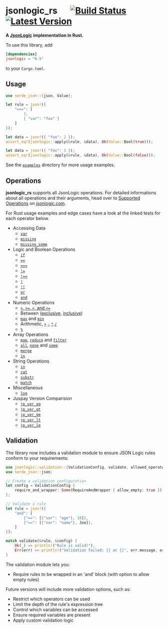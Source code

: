 # jsonlogic_rs &emsp; [![Build Status]][github] [![Latest Version]][crates.io]

[Build Status]: https://github.com/marvindv/jsonlogic_rs/workflows/build/badge.svg?branch=master
[github]: https://github.com/marvindv/jsonlogic_rs
[Latest Version]: https://img.shields.io/crates/v/jsonlogic.svg
[crates.io]: https://crates.io/crates/jsonlogic

**A [JsonLogic](http://jsonlogic.com/) implementation in Rust.**

To use this library, add

```toml
[dependencies]
jsonlogic = "0.5"
```

to your `Cargo.toml`.

## Usage

```rust
use serde_json::{json, Value};

let rule = json!({
    "===": [
        2,
        { "var": "foo" }
    ]
});

let data = json!({ "foo": 2 });
assert_eq!(jsonlogic::apply(&rule, &data), Ok(Value::Bool(true)));

let data = json!({ "foo": 3 });
assert_eq!(jsonlogic::apply(&rule, &data), Ok(Value::Bool(false)));
```

See the [`examples`](https://github.com/marvindv/jsonlogic_rs/tree/master/examples) directory for more usage examples.

## Operations

**jsonlogic_rs** supports all JsonLogic operations. For detailed informations about all operations and their arguments, head over to [Supported Operations](http://jsonlogic.com/operations.html) on
[jsonlogic.com](http://jsonlogic.com/).

For Rust usage examples and edge cases have a look at the linked tests for each operator below.

* Accessing Data
    - [`var`](https://github.com/marvindv/jsonlogic_rs/blob/master/tests/data_access.rs#L4)
    - [`missing`](https://github.com/marvindv/jsonlogic_rs/blob/master/tests/data_access.rs#L89)
    - [`missing_some`](https://github.com/marvindv/jsonlogic_rs/blob/master/tests/data_access.rs#L117)
* Logic and Boolean Operations
    - [`if`](https://github.com/marvindv/jsonlogic_rs/blob/master/tests/logic_and_boolean.rs#L4)
    - [`==`](https://github.com/marvindv/jsonlogic_rs/blob/master/tests/logic_and_boolean.rs#L20)
    - [`===`](https://github.com/marvindv/jsonlogic_rs/blob/master/tests/logic_and_boolean.rs#L76)
    - [`!=`](https://github.com/marvindv/jsonlogic_rs/blob/master/tests/logic_and_boolean.rs#L128)
    - [`!==`](https://github.com/marvindv/jsonlogic_rs/blob/master/tests/logic_and_boolean.rs#L190)
    - [`!`](https://github.com/marvindv/jsonlogic_rs/blob/master/tests/logic_and_boolean.rs#L249)
    - [`!!`](https://github.com/marvindv/jsonlogic_rs/blob/master/tests/logic_and_boolean.rs#L272)
    - [`or`](https://github.com/marvindv/jsonlogic_rs/blob/master/tests/logic_and_boolean.rs#L294)
    - [`and`](https://github.com/marvindv/jsonlogic_rs/blob/master/tests/logic_and_boolean.rs#L383)
* Numeric Operations
    - [`>`, `>=`, `<`, and `<=`](https://github.com/marvindv/jsonlogic_rs/blob/master/tests/numeric.rs#L5)
    - Between ([exclusive](https://github.com/marvindv/jsonlogic_rs/blob/master/tests/numeric.rs#L25), [inclusive](https://github.com/marvindv/jsonlogic_rs/blob/master/tests/numeric.rs#L41))
    - [`max`](https://github.com/marvindv/jsonlogic_rs/blob/master/tests/numeric.rs#L62) and [`min`](https://github.com/marvindv/jsonlogic_rs/blob/master/tests/numeric.rs#L57)
    - Arithmetic, [`+`](https://github.com/marvindv/jsonlogic_rs/blob/master/tests/numeric.rs#L74) [`-`](https://github.com/marvindv/jsonlogic_rs/blob/master/tests/numeric.rs#L84) [`*`](https://github.com/marvindv/jsonlogic_rs/blob/master/tests/numeric.rs#L91) [`/`](https://github.com/marvindv/jsonlogic_rs/blob/master/tests/numeric.rs#L104)
    - [`%`](https://github.com/marvindv/jsonlogic_rs/blob/master/tests/numeric.rs#L118)
* Array Operations
    - [`map`](https://github.com/marvindv/jsonlogic_rs/blob/master/tests/array.rs#L52), [`reduce`](https://github.com/marvindv/jsonlogic_rs/blob/master/tests/array.rs#L94) and [`filter`](https://github.com/marvindv/jsonlogic_rs/blob/master/tests/array.rs#L69)
    - [`all`](https://github.com/marvindv/jsonlogic_rs/blob/master/tests/array.rs#L134), [`none`](https://github.com/marvindv/jsonlogic_rs/blob/master/tests/array.rs#L237) and [`some`](https://github.com/marvindv/jsonlogic_rs/blob/master/tests/array.rs#L179)
    - [`merge`](https://github.com/marvindv/jsonlogic_rs/blob/master/tests/array.rs#L5)
    - [`in`](https://github.com/marvindv/jsonlogic_rs/blob/master/tests/array.rs#L41)
* String Operations
    - [`in`](https://github.com/marvindv/jsonlogic_rs/blob/master/tests/string.rs#L4)
    - [`cat`](https://github.com/marvindv/jsonlogic_rs/blob/master/tests/string.rs#L18)
    - [`substr`](https://github.com/marvindv/jsonlogic_rs/blob/master/tests/string.rs#L35)
    - [`match`](https://github.com/juspay/jsonlogic_rs/blob/master/tests/string.rs#L56)
* Miscellaneous
    - [`log`](https://github.com/marvindv/jsonlogic_rs/blob/master/tests/misc.rs#L5)
* Juspay Version Comparision
    - [`jp_ver_eq`](https://github.com/juspay/jsonlogic_rs/blob/master/tests/jp_version.rs#L4)
    - [`jp_ver_gt`](https://github.com/juspay/jsonlogic_rs/blob/master/tests/jp_version.rs#L27)
    - [`jp_ver_ge`](https://github.com/juspay/jsonlogic_rs/blob/master/tests/jp_version.rs#L50)
    - [`jp_ver_lt`](https://github.com/juspay/jsonlogic_rs/blob/master/tests/jp_version.rs#L73)
    - [`jp_ver_le`](https://github.com/juspay/jsonlogic_rs/blob/master/tests/jp_version.rs#L96)

## Validation

The library now includes a validation module to ensure JSON Logic rules conform to your requirements:

```rust
use jsonlogic::validation::{ValidationConfig, validate, allowed_operators, variable_set, RequireAndWrapper};
use serde_json::json;

// Create a validation configuration
let config = ValidationConfig {
    require_and_wrapper: Some(RequireAndWrapper { allow_empty: true }),
};

// Validate a rule
let rule = json!({
    "and": [
        {"==": [{"var": "age"}, 18]},
        {"==": [{"var": "name"}, Joe]},
    ]
});

match validate(&rule, &config) {
    Ok(_) => println!("Rule is valid!"),
    Err(err) => println!("Validation failed: {} at {}", err.message, err.path),
}
```

The validation module lets you:
- Require rules to be wrapped in an 'and' block (with option to allow empty rules)

Future versions will include more validation options, such as:
- Restrict which operators can be used
- Limit the depth of the rule's expression tree
- Control which variables can be accessed
- Ensure required variables are present
- Apply custom validation logic
